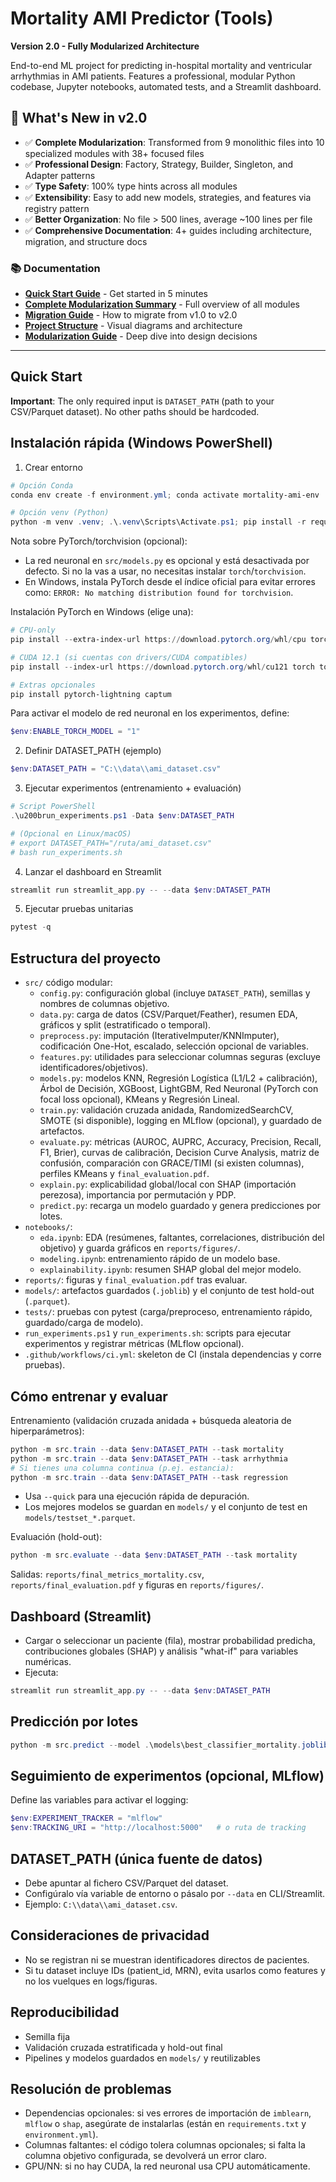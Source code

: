 # Mortality AMI Predictor (Tools)

**Version 2.0 - Fully Modularized Architecture**

End-to-end ML project for predicting in-hospital mortality and ventricular arrhythmias in AMI patients. Features a professional, modular Python codebase, Jupyter notebooks, automated tests, and a Streamlit dashboard.

## 🎉 What's New in v2.0

- ✅ **Complete Modularization**: Transformed from 9 monolithic files into 10 specialized modules with 38+ focused files
- ✅ **Professional Design**: Factory, Strategy, Builder, Singleton, and Adapter patterns
- ✅ **Type Safety**: 100% type hints across all modules
- ✅ **Extensibility**: Easy to add new models, strategies, and features via registry pattern
- ✅ **Better Organization**: No file > 500 lines, average ~100 lines per file
- ✅ **Comprehensive Documentation**: 4+ guides including architecture, migration, and structure docs

### 📚 Documentation

- **[Quick Start Guide](src/README.md)** - Get started in 5 minutes
- **[Complete Modularization Summary](src/COMPLETE_MODULARIZATION_SUMMARY.md)** - Full overview of all modules
- **[Migration Guide](src/MIGRATION_GUIDE.md)** - How to migrate from v1.0 to v2.0
- **[Project Structure](src/PROJECT_STRUCTURE.md)** - Visual diagrams and architecture
- **[Modularization Guide](src/MODULARIZATION_GUIDE.md)** - Deep dive into design decisions

---

## Quick Start

**Important**: The only required input is `DATASET_PATH` (path to your CSV/Parquet dataset). No other paths should be hardcoded.

## Instalación rápida (Windows PowerShell)

1) Crear entorno

```powershell
# Opción Conda
conda env create -f environment.yml; conda activate mortality-ami-env

# Opción venv (Python)
python -m venv .venv; .\.venv\Scripts\Activate.ps1; pip install -r requirements.txt
```

Nota sobre PyTorch/torchvision (opcional):
- La red neuronal en `src/models.py` es opcional y está desactivada por defecto. Si no la vas a usar, no necesitas instalar `torch`/`torchvision`.
- En Windows, instala PyTorch desde el índice oficial para evitar errores como: `ERROR: No matching distribution found for torchvision`.

Instalación PyTorch en Windows (elige una):

```powershell
# CPU-only
pip install --extra-index-url https://download.pytorch.org/whl/cpu torch torchvision

# CUDA 12.1 (si cuentas con drivers/CUDA compatibles)
pip install --index-url https://download.pytorch.org/whl/cu121 torch torchvision

# Extras opcionales
pip install pytorch-lightning captum
```

Para activar el modelo de red neuronal en los experimentos, define:

```powershell
$env:ENABLE_TORCH_MODEL = "1"
```

2) Definir DATASET_PATH (ejemplo)

```powershell
$env:DATASET_PATH = "C:\\data\\ami_dataset.csv"
```

3) Ejecutar experimentos (entrenamiento + evaluación)

```powershell
# Script PowerShell
.\u200brun_experiments.ps1 -Data $env:DATASET_PATH

# (Opcional en Linux/macOS)
# export DATASET_PATH="/ruta/ami_dataset.csv"
# bash run_experiments.sh
```

4) Lanzar el dashboard en Streamlit

```powershell
streamlit run streamlit_app.py -- --data $env:DATASET_PATH
```

5) Ejecutar pruebas unitarias

```powershell
pytest -q
```

## Estructura del proyecto

- `src/` código modular:
	- `config.py`: configuración global (incluye `DATASET_PATH`), semillas y nombres de columnas objetivo.
	- `data.py`: carga de datos (CSV/Parquet/Feather), resumen EDA, gráficos y split (estratificado o temporal).
	- `preprocess.py`: imputación (IterativeImputer/KNNImputer), codificación One-Hot, escalado, selección opcional de variables.
	- `features.py`: utilidades para seleccionar columnas seguras (excluye identificadores/objetivos).
	- `models.py`: modelos KNN, Regresión Logística (L1/L2 + calibración), Árbol de Decisión, XGBoost, LightGBM, Red Neuronal (PyTorch con focal loss opcional), KMeans y Regresión Lineal.
	- `train.py`: validación cruzada anidada, RandomizedSearchCV, SMOTE (si disponible), logging en MLflow (opcional), y guardado de artefactos.
	- `evaluate.py`: métricas (AUROC, AUPRC, Accuracy, Precision, Recall, F1, Brier), curvas de calibración, Decision Curve Analysis, matriz de confusión, comparación con GRACE/TIMI (si existen columnas), perfiles KMeans y `final_evaluation.pdf`.
	- `explain.py`: explicabilidad global/local con SHAP (importación perezosa), importancia por permutación y PDP.
	- `predict.py`: recarga un modelo guardado y genera predicciones por lotes.
- `notebooks/`:
	- `eda.ipynb`: EDA (resúmenes, faltantes, correlaciones, distribución del objetivo) y guarda gráficos en `reports/figures/`.
	- `modeling.ipynb`: entrenamiento rápido de un modelo base.
	- `explainability.ipynb`: resumen SHAP global del mejor modelo.
- `reports/`: figuras y `final_evaluation.pdf` tras evaluar.
- `models/`: artefactos guardados (`.joblib`) y el conjunto de test hold-out (`.parquet`).
- `tests/`: pruebas con pytest (carga/preproceso, entrenamiento rápido, guardado/carga de modelo).
- `run_experiments.ps1` y `run_experiments.sh`: scripts para ejecutar experimentos y registrar métricas (MLflow opcional).
- `.github/workflows/ci.yml`: skeleton de CI (instala dependencias y corre pruebas).

## Cómo entrenar y evaluar

Entrenamiento (validación cruzada anidada + búsqueda aleatoria de hiperparámetros):

```powershell
python -m src.train --data $env:DATASET_PATH --task mortality
python -m src.train --data $env:DATASET_PATH --task arrhythmia
# Si tienes una columna continua (p.ej. estancia):
python -m src.train --data $env:DATASET_PATH --task regression
```

- Usa `--quick` para una ejecución rápida de depuración.
- Los mejores modelos se guardan en `models/` y el conjunto de test en `models/testset_*.parquet`.

Evaluación (hold-out):

```powershell
python -m src.evaluate --data $env:DATASET_PATH --task mortality
```

Salidas: `reports/final_metrics_mortality.csv`, `reports/final_evaluation.pdf` y figuras en `reports/figures/`.

## Dashboard (Streamlit)

- Cargar o seleccionar un paciente (fila), mostrar probabilidad predicha, contribuciones globales (SHAP) y análisis "what-if" para variables numéricas.
- Ejecuta:

```powershell
streamlit run streamlit_app.py -- --data $env:DATASET_PATH
```

## Predicción por lotes

```powershell
python -m src.predict --model .\models\best_classifier_mortality.joblib --input .\mis_pacientes.csv --output .\predicciones.csv
```

## Seguimiento de experimentos (opcional, MLflow)

Define las variables para activar el logging:

```powershell
$env:EXPERIMENT_TRACKER = "mlflow"
$env:TRACKING_URI = "http://localhost:5000"   # o ruta de tracking
```

## DATASET_PATH (única fuente de datos)

- Debe apuntar al fichero CSV/Parquet del dataset.
- Configúralo vía variable de entorno o pásalo por `--data` en CLI/Streamlit.
- Ejemplo: `C:\\data\\ami_dataset.csv`.

## Consideraciones de privacidad

- No se registran ni se muestran identificadores directos de pacientes.
- Si tu dataset incluye IDs (patient_id, MRN), evita usarlos como features y no los vuelques en logs/figuras.

## Reproducibilidad

- Semilla fija
- Validación cruzada estratificada y hold-out final
- Pipelines y modelos guardados en `models/` y reutilizables

## Resolución de problemas

- Dependencias opcionales: si ves errores de importación de `imblearn`, `mlflow` o `shap`, asegúrate de instalarlas (están en `requirements.txt` y `environment.yml`).
- Columnas faltantes: el código tolera columnas opcionales; si falta la columna objetivo configurada, se devolverá un error claro.
- GPU/NN: si no hay CUDA, la red neuronal usa CPU automáticamente.
